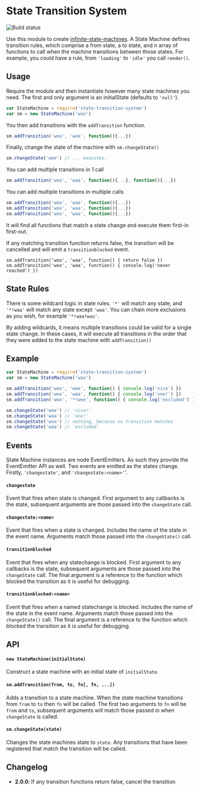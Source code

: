 State Transition System
=======================

![Build status](https://api.travis-ci.org/Bockit/state-transition-system.svg?branch=master)

Use this module to create [infinite-state-machines](http://en.wikipedia.org/wiki/State_transition_system). A State Machine defines transition rules, which comprise a from state, a to state, and n array of functions to call when the machine transitions between those states. For example, you could have a rule, from `'loading'` to `'idle'` you call `render()`.


Usage
-----

Require the module and then instantiate however many state machines you need. The first and only argument is an initialState (defaults to `'null'`).

```javascript
var StateMachine = require('state-transition-system')
var sm = new StateMachine('woo')
```

You then add transitions with the `addTransition` function.

```javascript
sm.addTransition('woo', 'wee', function(){...})
```

Finally, change the state of the machine with `sm.changeState()`

```javascript
sm.changeState('wee') // ... executes.
```

You can add multiple transitions in 1 call

```javascript
sm.addTransition('woo', 'waa', function(){...}, function(){...})
```

You can add multiple transitions in multiple calls

```javascript
sm.addTransition('woo', 'waa', function(){...})
sm.addTransition('woo', 'waa', function(){...})
sm.addTransition('woo', 'waa', function(){...})
```

It will find all functions that match a state change and execute them first-in first-out.

If any matching transition function returns false, the transition will be cancelled and will emit a `transitionblocked` event.

```
sm.addTransition('woo', 'waa', function() { return false })
sm.addTransition('woo', 'waa', function() { console.log('never reached') })
```


State Rules
-----------

There is some wildcard logic in state rules. `'*'` will match any state, and `'*!waa'` will match any state except `'waa'`. You can chain more exclusions as you wish, for example `'*!waa!wuu'`.

By adding wildcards, it means multiple transitions could be valid for a single state change. In these cases, it will execute all transitions in the order that they were added to the state machine with `addTransition()`


Example
-------

```javascript
var StateMachine = require('state-transition-system')
var sm = new StateMachine('woo')

sm.addTransition('woo', 'wee', function() { console.log('nice') })
sm.addTransition('wee', 'waa', function() { console.log('one!') })
sm.addTransition('woo', '*!wee', function() { console.log('excluded') })

sm.changeState('wee') // 'nice!'
sm.changeState('waa') // 'one!'
sm.changeState('woo') // nothing, because no transition matches
sm.changeState('waa') // 'excluded'
```

Events
------

State Machine instances are node EventEmitters. As such they provide the EventEmitter API as well. Two events are emitted as the states change. Firstly, `'changestate'`, and `'changestate:<name>'`'.

#### `changestate` ####

Event that fires when state is changed. First argument to any callbacks is the state, subsequent arguments are those passed into the `changeState` call.

#### `changestate:<name>` ####

Event that fires when a state is changed. Includes the name of the state in the event name. Arguments match those passed into the `changeState()` call.

#### `transitionblocked` ####

Event that fires when any statechange is blocked. First argument to any callbacks is the state, subsequent arguments are those passed into the `changeState` call. The final argument is a reference to the function which blocked the transition as it is useful for debugging.

#### `transitionblocked:<name>` ####

Event that fires when a named statechange is blocked. Includes the name of the state in the event name. Arguments match those passed into the `changeState()` call. The final argument is a reference to the function which blocked the transition as it is useful for debugging.

API
---

#### `new StateMachine(initialState)` ####

Construct a state machine with an initial state of `initialState`.


#### `sm.addTransition(from, to, fn[, fn, ...])` ####

Adds a transition to a state machine. When the state machine transitions from `from` to `to` then `fn` will be called. The first two arguments to `fn` will be `from` and `to`, subsequent arguments will match those passed in when `changeState` is called.


#### `sm.changeState(state)` ####

Changes the state machines state to `state`. Any transitions that have been registered that match the transition will be called.

Changelog
---------

- **2.0.0**: If any transition functions return false, cancel the transition
